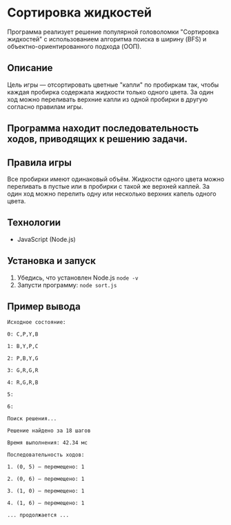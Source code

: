 # Сортировка жидкостей
Программа реализует решение популярной головоломки "Сортировка жидкостей" с использованием алгоритма поиска в ширину (BFS) и объектно-ориентированного подхода (OOП).

## Описание
Цель игры — отсортировать цветные "капли" по пробиркам так, чтобы каждая пробирка содержала жидкости только одного цвета. За один ход можно переливать верхние капли из одной пробирки в другую согласно правилам игры.

## Программа находит последовательность ходов, приводящих к решению задачи.

## Правила игры
Все пробирки имеют одинаковый объём.
Жидкости одного цвета можно переливать в пустые или в пробирки с такой же верхней каплей.
За один ход можно перелить одну или несколько верхних капель одного цвета.

## Технологии
- JavaScript (Node.js)

## Установка и запуск
1. Убедись, что установлен Node.js
`node -v`
2. Запусти программу:
`node sort.js`

## Пример вывода

`Исходное состояние:`

 `0: C,P,Y,B`

 `1: B,Y,P,C`

 `2: P,B,Y,G`

 `3: G,R,G,R`

 `4: R,G,R,B`

 `5:` 
 
 `6:` 

`Поиск решения...`

`Решение найдено за 18 шагов`

`Время выполнения: 42.34 мс`

`Последовательность ходов:`

`1. (0, 5) — перемещено: 1`

`2. (0, 6) — перемещено: 1`

`3. (1, 0) — перемещено: 1`

`4. (1, 6) — перемещено: 1`

`... продолжается ...`